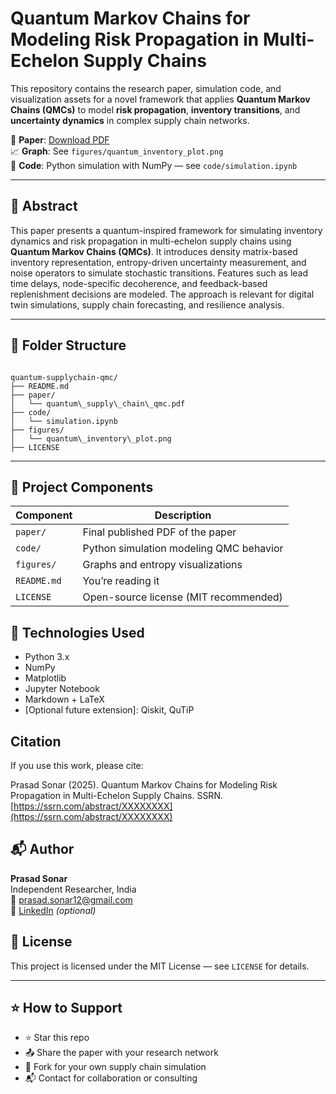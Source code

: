 
# Quantum Markov Chains for Modeling Risk Propagation in Multi-Echelon Supply Chains

This repository contains the research paper, simulation code, and visualization assets for a novel framework that applies **Quantum Markov Chains (QMCs)** to model **risk propagation**, **inventory transitions**, and **uncertainty dynamics** in complex supply chain networks.

📄 **Paper**: [Download PDF](paper/quantum_supply_chain_qmc.pdf)  
📈 **Graph**: See `figures/quantum_inventory_plot.png`  
🧪 **Code**: Python simulation with NumPy — see `code/simulation.ipynb`

---

## 📌 Abstract

This paper presents a quantum-inspired framework for simulating inventory dynamics and risk propagation in multi-echelon supply chains using **Quantum Markov Chains (QMCs)**. It introduces density matrix-based inventory representation, entropy-driven uncertainty measurement, and noise operators to simulate stochastic transitions. Features such as lead time delays, node-specific decoherence, and feedback-based replenishment decisions are modeled. The approach is relevant for digital twin simulations, supply chain forecasting, and resilience analysis.

---

## 🧱 Folder Structure

```

quantum-supplychain-qmc/
├── README.md
├── paper/
│   └── quantum\_supply\_chain\_qmc.pdf
├── code/
│   └── simulation.ipynb
├── figures/
│   └── quantum\_inventory\_plot.png
├── LICENSE

```

---

## 📂 Project Components

| Component | Description |
|----------|-------------|
| `paper/` | Final published PDF of the paper |
| `code/` | Python simulation modeling QMC behavior |
| `figures/` | Graphs and entropy visualizations |
| `README.md` | You’re reading it |
| `LICENSE` | Open-source license (MIT recommended) |

## 🔧 Technologies Used

- Python 3.x
- NumPy
- Matplotlib
- Jupyter Notebook
- Markdown + LaTeX
- [Optional future extension]: Qiskit, QuTiP




##  Citation

If you use this work, please cite:



Prasad Sonar (2025). Quantum Markov Chains for Modeling Risk Propagation in Multi-Echelon Supply Chains. SSRN. [https://ssrn.com/abstract/XXXXXXXX](https://ssrn.com/abstract/XXXXXXXX)

## 📬 Author

**Prasad Sonar**  
Independent Researcher, India  
📧 prasad.sonar12@gmail.com  
🔗 [LinkedIn](https://linkedin.com/in/prasadsonar) *(optional)*



## 📜 License

This project is licensed under the MIT License — see `LICENSE` for details.

---

## ⭐ How to Support

- ⭐ Star this repo  
- 📤 Share the paper with your research network  
- 🧠 Fork for your own supply chain simulation  
- 📬 Contact for collaboration or consulting


